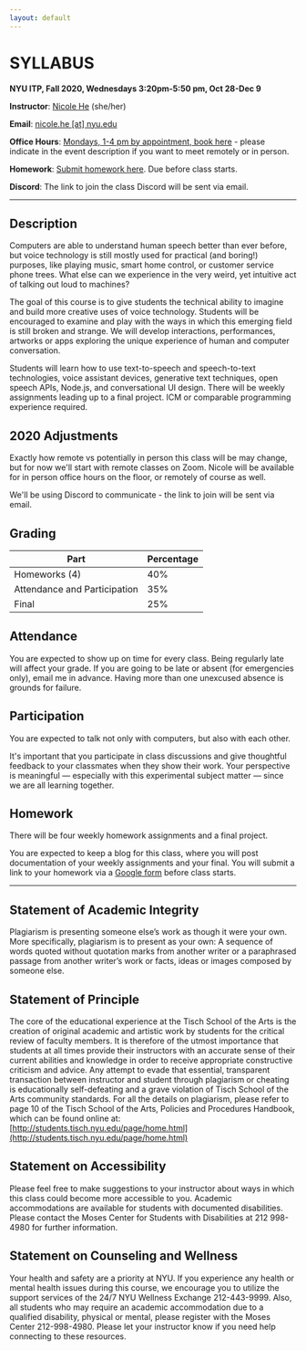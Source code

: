 ```yaml
---
layout: default
---
```


# SYLLABUS

**NYU ITP, Fall 2020, Wednesdays 3:20pm-5:50 pm, Oct 28-Dec 9**

**Instructor**: [Nicole He](http://nicole.pizza) (she/her)

**Email**: [nicole.he [at] nyu.edu](mailto:nicole.he@nyu.edu)

**Office Hours**: [Mondays, 1-4 pm by appointment, book here](https://calendar.google.com/calendar/selfsched?sstoken=UU1tY1ZCbHBac2wzfGRlZmF1bHR8ZTVkMGZkZWM1ODg0OWI4MDBiM2IyZDk2ZTRhOGU0YWE) - please indicate in the event description if you want to meet remotely or in person.

**Homework**: [Submit homework here](https://forms.gle/AmaJRGLAjGhP2ScWA). Due before class starts.

**Discord**: The link to join the class Discord will be sent via email.

---

## Description

Computers are able to understand human speech better than ever before, but voice technology is still mostly used for practical (and boring!) purposes, like playing music, smart home control, or customer service phone trees. What else can we experience in the very weird, yet intuitive act of talking out loud to machines?

The goal of this course is to give students the technical ability to imagine and build more creative uses of voice technology. Students will be encouraged to examine and play with the ways in which this emerging field is still broken and strange. We will develop interactions, performances, artworks or apps exploring the unique experience of human and computer conversation.

Students will learn how to use text-to-speech and speech-to-text technologies, voice assistant devices, generative text techniques, open speech APIs, Node.js, and conversational UI design. There will be weekly assignments leading up to a final project. ICM or comparable programming experience required.

## 2020 Adjustments

Exactly how remote vs potentially in person this class will be may change, but for now we'll start with remote classes on Zoom. Nicole will be available for in person office hours on the floor, or remotely of course as well. 

We'll be using Discord to communicate - the link to join will be sent via email.

## Grading

| Part                         | Percentage |
| ---------------------------- | ---------- |
| Homeworks (4)                | 40%        |
| Attendance and Participation | 35%        |
| Final                        | 25%        |

## Attendance

You are expected to show up on time for every class. Being regularly late will affect your grade. If you are going to be late or absent (for emergencies only), email me in advance. Having more than one unexcused absence is grounds for failure.

## Participation

You are expected to talk not only with computers, but also with each other.

It's important that you participate in class discussions and give thoughtful feedback to your classmates when they show their work. Your perspective is meaningful — especially with this experimental subject matter — since we are all learning together. 

## Homework

There will be four weekly homework assignments and a final project.

You are expected to keep a blog for this class, where you will post documentation of your weekly assignments and your final. You will submit a link to your homework via a [Google form](https://forms.gle/AmaJRGLAjGhP2ScWA) before class starts.

---

## Statement of Academic Integrity

Plagiarism is presenting someone else’s work as though it were your own. More specifically, plagiarism is to present as your own: A sequence of words quoted without quotation marks from another writer or a paraphrased passage from another writer’s work or facts, ideas or images composed by someone else.

## Statement of Principle

The core of the educational experience at the Tisch School of the Arts is the creation of original academic and artistic work by students for the critical review of faculty members. It is therefore of the utmost importance that students at all times provide their instructors with an accurate sense of their current abilities and knowledge in order to receive appropriate constructive criticism and advice. Any attempt to evade that essential, transparent transaction between instructor and student through plagiarism or cheating is educationally self-defeating and a grave violation of Tisch School of the Arts community standards. For all the details on plagiarism, please refer to page 10 of the Tisch School of the Arts, Policies and Procedures Handbook, which can be found online at: [http://students.tisch.nyu.edu/page/home.html](http://students.tisch.nyu.edu/page/home.html)

## Statement on Accessibility

Please feel free to make suggestions to your instructor about ways in which this class could become more accessible to you. Academic accommodations are available for students with documented disabilities. Please contact the Moses Center for Students with Disabilities at 212 998-4980 for further information.

## Statement on Counseling and Wellness

Your health and safety are a priority at NYU. If you experience any health or mental health issues during this course, we encourage you to utilize the support services of the 24/7 NYU Wellness Exchange 212-443-9999. Also, all students who may require an academic accommodation due to a qualified disability, physical or mental, please register with the Moses Center 212-998-4980. Please let your instructor know if you need help connecting to these resources.
